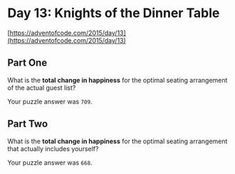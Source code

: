 # Day 13: Knights of the Dinner Table

[https://adventofcode.com/2015/day/13](https://adventofcode.com/2015/day/13)

## Part One

What is the **total change in happiness** for the optimal seating arrangement of the actual guest list?

Your puzzle answer was `709`.

## Part Two

What is the **total change in happiness** for the optimal seating arrangement that actually includes yourself?

Your puzzle answer was `668`.
